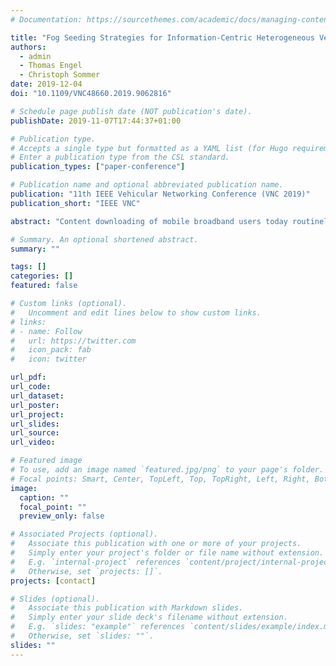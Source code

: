 ```yaml
---
# Documentation: https://sourcethemes.com/academic/docs/managing-content/

title: "Fog Seeding Strategies for Information-Centric Heterogeneous Vehicular Networks"
authors:
  - admin
  - Thomas Engel
  - Christoph Sommer
date: 2019-12-04
doi: "10.1109/VNC48660.2019.9062816"

# Schedule page publish date (NOT publication's date).
publishDate: 2019-11-07T17:44:37+01:00

# Publication type.
# Accepts a single type but formatted as a YAML list (for Hugo requirements).
# Enter a publication type from the CSL standard.
publication_types: ["paper-conference"]

# Publication name and optional abbreviated publication name.
publication: "11th IEEE Vehicular Networking Conference (VNC 2019)"
publication_short: "IEEE VNC"

abstract: "Content downloading of mobile broadband users today routinely causes network load to exceed what the Radio Access Network (RAN) can sustain without degrading user experience. Many works are therefore considering edge or fog computing paradigms and Device to Device (D2D) communication using 4G/5G C-V2X or IEEE 802.11p/bd links to obtain content. When content originates (or is maintained) at a central location, however, this requires expensive seeding of the content into the mobile network. We thus advocate basing the decision of when and where to perform fog seeding on a network graph that respects connectivity metrics while performing community detection and exploiting node centrality. We present different seeding strategies and investigate their respective benefits compared to traditional information-centric networking. Using simulations, we demonstrate that choosing a suitable strategy can yield substantial benefits - and vice versa."

# Summary. An optional shortened abstract.
summary: ""

tags: []
categories: []
featured: false

# Custom links (optional).
#   Uncomment and edit lines below to show custom links.
# links:
# - name: Follow
#   url: https://twitter.com
#   icon_pack: fab
#   icon: twitter

url_pdf:
url_code:
url_dataset:
url_poster:
url_project:
url_slides:
url_source:
url_video:

# Featured image
# To use, add an image named `featured.jpg/png` to your page's folder. 
# Focal points: Smart, Center, TopLeft, Top, TopRight, Left, Right, BottomLeft, Bottom, BottomRight.
image:
  caption: ""
  focal_point: ""
  preview_only: false

# Associated Projects (optional).
#   Associate this publication with one or more of your projects.
#   Simply enter your project's folder or file name without extension.
#   E.g. `internal-project` references `content/project/internal-project/index.md`.
#   Otherwise, set `projects: []`.
projects: [contact]

# Slides (optional).
#   Associate this publication with Markdown slides.
#   Simply enter your slide deck's filename without extension.
#   E.g. `slides: "example"` references `content/slides/example/index.md`.
#   Otherwise, set `slides: ""`.
slides: ""
---
```


